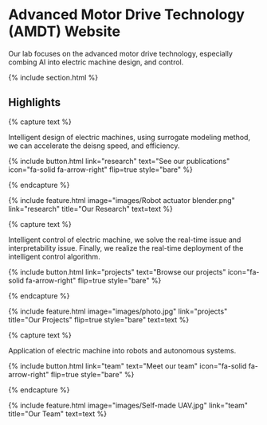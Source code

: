 ---
---

# Advanced Motor Drive Technology (AMDT) Website

Our lab focuses on the advanced motor drive technology, especially combing AI into electric machine design, and control.

{% include section.html %}

## Highlights

{% capture text %}

Intelligent design of electric machines, using surrogate modeling method, we can accelerate the deisng speed, and efficiency.

{%
  include button.html
  link="research"
  text="See our publications"
  icon="fa-solid fa-arrow-right"
  flip=true
  style="bare"
%}

{% endcapture %}

{%
  include feature.html
  image="images/Robot actuator blender.png"
  link="research"
  title="Our Research"
  text=text
%}

{% capture text %}

Intelligent control of electric machine, we solve the real-time issue and interpretability issue. Finally, we realize the real-time deployment of the intelligent control algorithm.

{%
  include button.html
  link="projects"
  text="Browse our projects"
  icon="fa-solid fa-arrow-right"
  flip=true
  style="bare"
%}

{% endcapture %}

{%
  include feature.html
  image="images/photo.jpg"
  link="projects"
  title="Our Projects"
  flip=true
  style="bare"
  text=text
%}

{% capture text %}

Application of electric machine into robots and autonomous systems.

{%
  include button.html
  link="team"
  text="Meet our team"
  icon="fa-solid fa-arrow-right"
  flip=true
  style="bare"
%}

{% endcapture %}

{%
  include feature.html
  image="images/Self-made UAV.jpg"
  link="team"
  title="Our Team"
  text=text
%}
